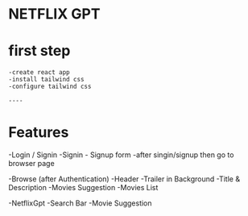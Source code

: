  # NETFLIX GPT 

 # first step
    -create react app
    -install tailwind css
    -configure tailwind css

    ----
# Features

   -Login / Signin
      -Signin - Signup form
      -after singin/signup then go to browser page

   -Browse (after Authentication)
      -Header
         -Trailer in Background
         -Title & Description
         -Movies Suggestion
            -Movies List
   
   -NetflixGpt
      -Search Bar
      -Movie Suggestion
